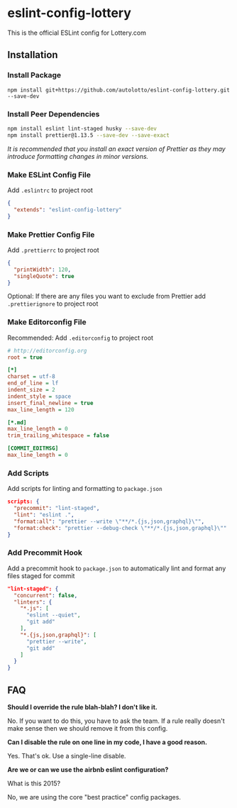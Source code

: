 # eslint-config-lottery

This is the official ESLint config for Lottery.com

## Installation

### Install Package

`npm install git+https://github.com/autolotto/eslint-config-lottery.git --save-dev`

### Install Peer Dependencies

```sh
npm install eslint lint-staged husky --save-dev
npm install prettier@1.13.5 --save-dev --save-exact
```

*It is recommended that you install an exact version of Prettier as they may introduce formatting changes in minor versions.*

### Make ESLint Config File

Add `.eslintrc` to project root

```json
{
  "extends": "eslint-config-lottery"
}
```

### Make Prettier Config File

Add `.prettierrc` to project root

```json
{
  "printWidth": 120,
  "singleQuote": true
}
```

Optional: If there are any files you want to exclude from Prettier add `.prettierignore` to project root

### Make Editorconfig File

Recommended: Add `.editorconfig` to project root

```ini
# http://editorconfig.org
root = true

[*]
charset = utf-8
end_of_line = lf
indent_size = 2
indent_style = space
insert_final_newline = true
max_line_length = 120

[*.md]
max_line_length = 0
trim_trailing_whitespace = false

[COMMIT_EDITMSG]
max_line_length = 0
```

### Add Scripts

Add scripts for linting and formatting to `package.json`

```json
scripts: {
  "precommit": "lint-staged",
  "lint": "eslint .",
  "format:all": "prettier --write \"**/*.{js,json,graphql}\"",
  "format:check": "prettier --debug-check \"**/*.{js,json,graphql}\""
}
```

### Add Precommit Hook

Add a precommit hook to `package.json` to automatically lint and format any files staged for commit

```json
"lint-staged": {
  "concurrent": false,
  "linters": {
    "*.js": [
      "eslint --quiet",
      "git add"
    ],
    "*.{js,json,graphql}": [
      "prettier --write",
      "git add"
    ]
  }
}
```

## FAQ

**Should I override the rule blah-blah? I don't like it.**

No. If you want to do this, you have to ask the team. If a rule really doesn't make sense then we should remove it from this config.

**Can I disable the rule on one line in my code, I have a good reason.**

Yes. That's ok. Use a single-line disable.

**Are we or can we use the airbnb eslint configuration?**

What is this 2015?

No, we are using the core "best practice" config packages.

